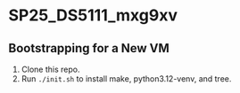 # SP25_DS5111_mxg9xv

## Bootstrapping for a New VM
1. Clone this repo.
2. Run `./init.sh` to install make, python3.12-venv, and tree.
